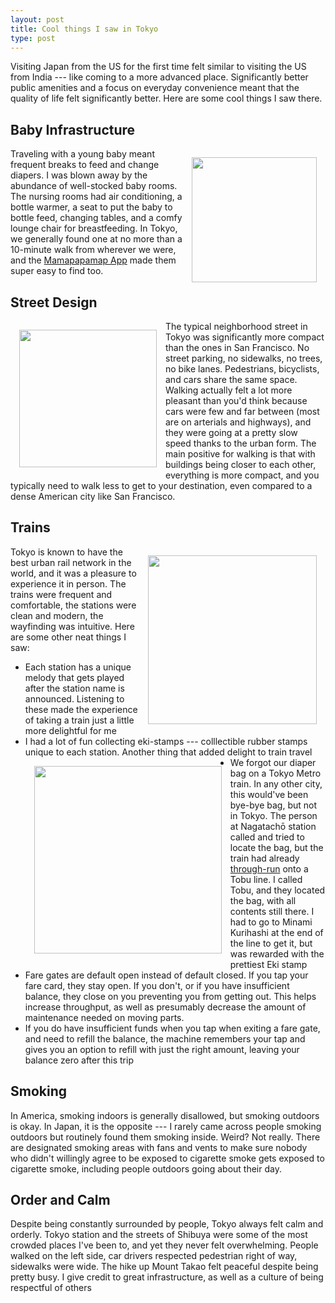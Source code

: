 ```yaml
---
layout: post
title: Cool things I saw in Tokyo
type: post
---
```


Visiting Japan from the US for the first time felt similar to visiting the US
from India --- like coming to a more advanced place. Significantly better public
amenities and a focus on everyday convenience meant that the quality of life
felt significantly better. Here are some cool things I saw there.

## Baby Infrastructure
<img
    style="float:right; padding: 1em;"
    src="{{ site.baseurl }}/assets/baby-room.gif"
    width="200"
/>
Traveling with a young baby meant frequent breaks to feed and change diapers. I
was blown away by the abundance of well-stocked baby rooms. The nursing rooms had
air conditioning, a bottle warmer, a seat to put the baby to bottle feed,
changing tables, and a comfy lounge chair for breastfeeding. In Tokyo, we
generally found one at no more than a 10-minute walk from wherever we were, and
the [Mamapapamap App](
    https://apps.apple.com/us/app/mamapapamap-nursing-room-map/id1117756080)
made them super easy to find too.

## Street Design
<img
    style="float:left; padding: 1em;"
    src="{{ site.baseurl }}/assets/asakusa.jpg"
    width="220"
/>
The typical neighborhood street in Tokyo was significantly more compact than the
ones in San Francisco. No street parking, no sidewalks, no trees, no bike lanes.
Pedestrians, bicyclists, and cars share the same space. Walking actually felt a
lot more pleasant than you'd think because cars were few and far between (most
are on arterials and highways), and they were going at a pretty slow speed
thanks to the urban form. The main positive for walking is that with
buildings being closer to each other, everything is more compact, and you
typically need to walk less to get to your destination, even compared to a dense
American city like San Francisco.

## Trains
<img
    style="float:right; padding: 1em;"
    src="{{ site.baseurl }}/assets/tanya-train.jpg"
    width="270"
/>
Tokyo is known to have the best urban rail network in the world, and it was
a pleasure to experience it in person. The trains were frequent and comfortable,
the stations were clean and modern, the wayfinding was intuitive. Here are some
other neat things I saw:
- Each station has a unique melody that gets played after the station name is
announced. Listening to these made the experience of taking a train just a
little more delightful for me
- I had a lot of fun collecting eki-stamps --- colllectible rubber stamps unique
to each station. Another thing that added delight to train travel
<img
    style="float:left; padding: 1em;"
    src="{{ site.baseurl }}/assets/minami-kurihashi.jpg"
    width="300"
/>
- We forgot our diaper bag on a Tokyo Metro train. In any other city, this
would've been bye-bye bag, but not in Tokyo. The person at Nagatachō station
called and tried to locate the bag, but the train had already
[through-run](https://en.wikipedia.org/wiki/Through_service) onto a Tobu line.
I called Tobu, and they located the bag, with all contents still there. I had to
go to Minami Kurihashi at the end of the line to get it, but was rewarded with
the prettiest Eki stamp
- Fare gates are default open instead of default closed. If you tap your fare
card, they stay open. If you don't, or if you have insufficient balance, they
close on you preventing you from getting out. This helps increase throughput, as
well as presumably decrease the amount of maintenance needed on moving parts.
- If you do have insufficient funds when you tap when exiting a fare gate, and
need to refill the balance, the machine remembers your tap and gives you an
option to refill with just the right amount, leaving your balance zero after
this trip

## Smoking
In America, smoking indoors is generally disallowed, but smoking outdoors is
okay. In Japan, it is the opposite --- I rarely came across people smoking
outdoors but routinely found them smoking inside. Weird? Not really. There are
designated smoking areas with fans and vents to make sure nobody who didn't
willingly agree to be exposed to cigarette smoke gets exposed to cigarette
smoke, including people outdoors going about their day.

## Order and Calm
Despite being constantly surrounded by people, Tokyo always felt calm and
orderly. Tokyo station and the streets of Shibuya were some of the most crowded
places I've been to, and yet they never felt overwhelming. People
walked on the left side, car drivers respected pedestrian right of way,
sidewalks were wide. The hike up Mount Takao felt peaceful despite being pretty
busy. I give credit to great infrastructure, as well as a culture of being
respectful of others
